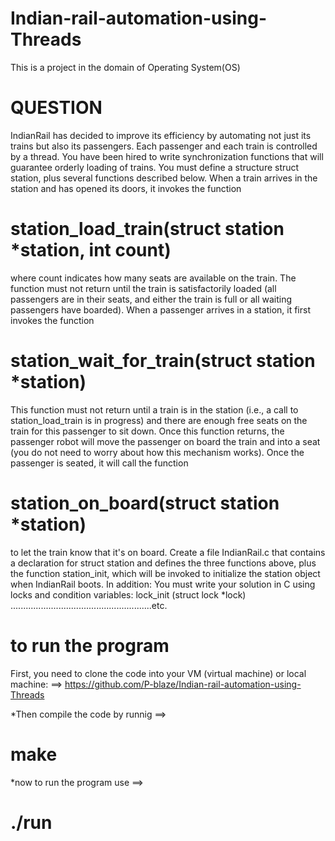 # Indian-rail-automation-using-Threads
This is a project in the domain of Operating System(OS)

# QUESTION  #

IndianRail has decided to improve its efficiency by automating not just its trains but also
its passengers. Each passenger and each train is controlled by a thread. You have been hired
to write synchronization functions that will guarantee orderly loading of trains. You must
define a structure struct station, plus several functions described below.
When a train arrives in the station and has opened its doors, it invokes the function
# station_load_train(struct station *station, int count) 
where count indicates how many seats are available on the train. The function must not return
until the train is satisfactorily loaded (all passengers are in their seats, and either the train is
full or all waiting passengers have boarded).
When a passenger arrives in a station, it first invokes the function
# station_wait_for_train(struct station *station)
This function must not return until a train is in the station (i.e., a call to station_load_train is
in progress) and there are enough free seats on the train for this passenger to sit down. Once
this function returns, the passenger robot will move the passenger on board the train and into
a seat (you do not need to worry about how this mechanism works). Once the passenger is
seated, it will call the function
# station_on_board(struct station *station)
to let the train know that it's on board.
Create a file IndianRail.c that contains a declaration for struct station and defines the three
functions above, plus the function station_init, which will be invoked to initialize the station
object when IndianRail boots. In addition:
You must write your solution in C using locks and condition variables:
lock_init (struct lock *lock)
........................................................etc.


# to run the program
First, you need to clone the code into your VM (virtual machine) or local machine: 
==> https://github.com/P-blaze/Indian-rail-automation-using-Threads

*Then compile the code by runnig ==>
# make

*now to run the program use ==>
# ./run
